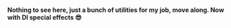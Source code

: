 #### Nothing to see here, just a bunch of utilities for my job, move along. Now with DI special effects 😎
